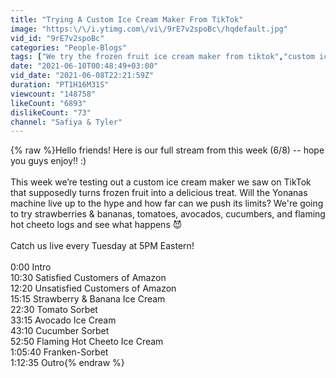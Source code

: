 ```yaml
---
title: "Trying A Custom Ice Cream Maker From TikTok"
image: "https:\/\/i.ytimg.com\/vi\/9rE7v2spoBc\/hqdefault.jpg"
vid_id: "9rE7v2spoBc"
categories: "People-Blogs"
tags: ["We try the frozen fruit ice cream maker from tiktok","custom ice cream maker","tiktok"]
date: "2021-06-10T00:48:49+03:00"
vid_date: "2021-06-08T22:21:59Z"
duration: "PT1H16M31S"
viewcount: "148758"
likeCount: "6893"
dislikeCount: "73"
channel: "Safiya & Tyler"
---
```

{% raw %}Hello friends! Here is our full stream from this week (6/8) -- hope you guys enjoy!! :)<br /><br />This week we’re testing out a custom ice cream maker we saw on TikTok that supposedly turns frozen fruit into a delicious treat. Will the Yonanas machine live up to the hype and how far can we push its limits? We're going to try strawberries &amp; bananas, tomatoes, avocados, cucumbers, and flaming hot cheeto logs and see what happens 😈<br /><br />Catch us live every Tuesday at 5PM Eastern!<br /><br />0:00 Intro<br />10:30 Satisfied Customers of Amazon<br />12:20 Unsatisfied Customers of Amazon<br />15:15 Strawberry &amp; Banana Ice Cream<br />22:30 Tomato Sorbet<br />33:15 Avocado Ice Cream<br />43:10 Cucumber Sorbet<br />52:50 Flaming Hot Cheeto Ice Cream<br />1:05:40 Franken-Sorbet<br />1:12:35 Outro{% endraw %}

